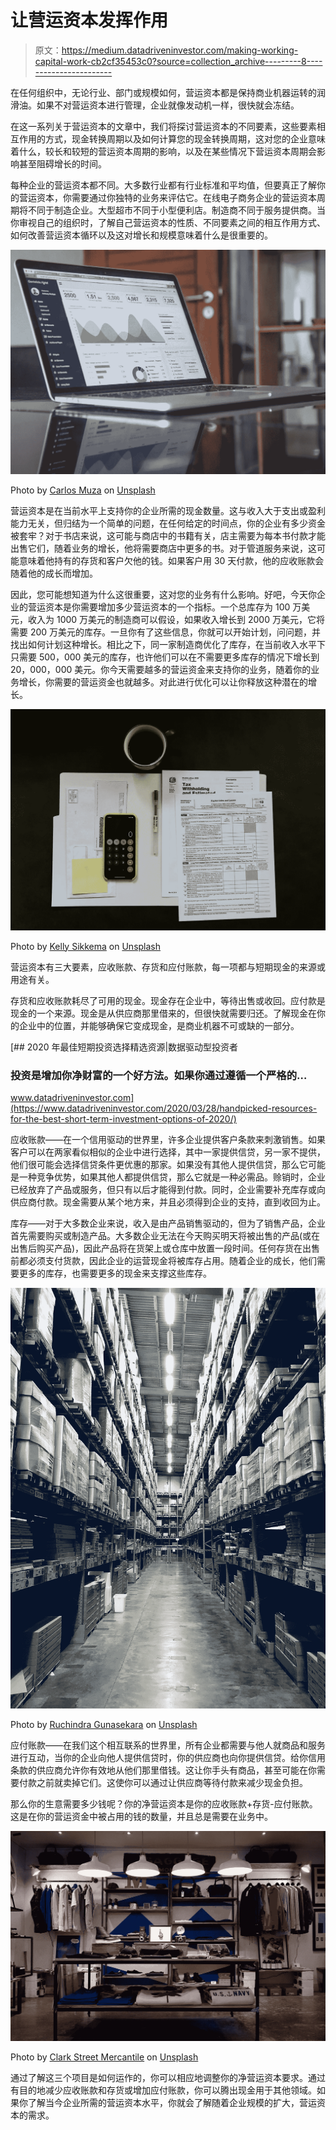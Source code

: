 # 让营运资本发挥作用

> 原文：<https://medium.datadriveninvestor.com/making-working-capital-work-cb2cf35453c0?source=collection_archive---------8----------------------->

在任何组织中，无论行业、部门或规模如何，营运资本都是保持商业机器运转的润滑油。如果不对营运资本进行管理，企业就像发动机一样，很快就会冻结。

在这一系列关于营运资本的文章中，我们将探讨营运资本的不同要素，这些要素相互作用的方式，现金转换周期以及如何计算您的现金转换周期，这对您的企业意味着什么，较长和较短的营运资本周期的影响，以及在某些情况下营运资本周期会影响甚至阻碍增长的时间。

每种企业的营运资本都不同。大多数行业都有行业标准和平均值，但要真正了解你的营运资本，你需要通过你独特的业务来评估它。在线电子商务企业的营运资本周期将不同于制造企业。大型超市不同于小型便利店。制造商不同于服务提供商。当你审视自己的组织时，了解自己营运资本的性质、不同要素之间的相互作用方式、如何改善营运资本循环以及这对增长和规模意味着什么是很重要的。

![](img/40a8f0d998b8f08affef3bd22c32f91f.png)

Photo by [Carlos Muza](https://unsplash.com/@kmuza?utm_source=unsplash&utm_medium=referral&utm_content=creditCopyText) on [Unsplash](https://unsplash.com/s/photos/accounting?utm_source=unsplash&utm_medium=referral&utm_content=creditCopyText)

营运资本是在当前水平上支持你的企业所需的现金数量。这与收入大于支出或盈利能力无关，但归结为一个简单的问题，在任何给定的时间点，你的企业有多少资金被套牢？对于书店来说，这可能与商店中的书籍有关，店主需要为每本书付款才能出售它们，随着业务的增长，他将需要商店中更多的书。对于管道服务来说，这可能意味着他持有的存货和客户欠他的钱。如果客户用 30 天付款，他的应收账款会随着他的成长而增加。

因此，您可能想知道为什么这很重要，这对您的业务有什么影响。好吧，今天你企业的营运资本是你需要增加多少营运资本的一个指标。一个总库存为 100 万美元，收入为 1000 万美元的制造商可以假设，如果收入增长到 2000 万美元，它将需要 200 万美元的库存。一旦你有了这些信息，你就可以开始计划，问问题，并找出如何计划这种增长。相比之下，同一家制造商优化了库存，在当前收入水平下只需要 500，000 美元的库存，也许他们可以在不需要更多库存的情况下增长到 20，000，000 美元。你今天需要越多的营运资金来支持你的业务，随着你的业务增长，你需要的营运资金也就越多。对此进行优化可以让你释放这种潜在的增长。

![](img/ce1ee6b2dc627823f0c41a1e241b2b7a.png)

Photo by [Kelly Sikkema](https://unsplash.com/@kellysikkema?utm_source=unsplash&utm_medium=referral&utm_content=creditCopyText) on [Unsplash](https://unsplash.com/s/photos/accounting?utm_source=unsplash&utm_medium=referral&utm_content=creditCopyText)

营运资本有三大要素，应收账款、存货和应付账款，每一项都与短期现金的来源或用途有关。

存货和应收账款耗尽了可用的现金。现金存在企业中，等待出售或收回。应付款是现金的一个来源。现金是从供应商那里借来的，但很快就需要归还。了解现金在你的企业中的位置，并能够确保它变成现金，是商业机器不可或缺的一部分。

[](https://www.datadriveninvestor.com/2020/03/28/handpicked-resources-for-the-best-short-term-investment-options-of-2020/) [## 2020 年最佳短期投资选择精选资源|数据驱动型投资者

### 投资是增加你净财富的一个好方法。如果你通过遵循一个严格的…

www.datadriveninvestor.com](https://www.datadriveninvestor.com/2020/03/28/handpicked-resources-for-the-best-short-term-investment-options-of-2020/) 

应收账款——在一个信用驱动的世界里，许多企业提供客户条款来刺激销售。如果客户可以在两家看似相似的企业中进行选择，其中一家提供信贷，另一家不提供，他们很可能会选择信贷条件更优惠的那家。如果没有其他人提供信贷，那么它可能是一种竞争优势，如果其他人都提供信贷，那么它就是一种必需品。赊销时，企业已经放弃了产品或服务，但只有以后才能得到付款。同时，企业需要补充库存或向供应商付款。现金需要从某个地方来，并且必须得到企业的支持，直到收回为止。

库存——对于大多数企业来说，收入是由产品销售驱动的，但为了销售产品，企业首先需要购买或制造产品。大多数企业无法在今天购买明天将被出售的产品(或在出售后购买产品)，因此产品将在货架上或仓库中放置一段时间。任何存货在出售前都必须支付货款，因此企业的运营现金将被库存占用。随着企业的成长，他们需要更多的库存，也需要更多的现金来支撑这些库存。

![](img/efa8e13de86f8614ee51ca212cb89ed7.png)

Photo by [Ruchindra Gunasekara](https://unsplash.com/@ruchindra?utm_source=unsplash&utm_medium=referral&utm_content=creditCopyText) on [Unsplash](https://unsplash.com/s/photos/warehouse?utm_source=unsplash&utm_medium=referral&utm_content=creditCopyText)

应付账款——在我们这个相互联系的世界里，所有企业都需要与他人就商品和服务进行互动，当你的企业向他人提供信贷时，你的供应商也向你提供信贷。给你信用条款的供应商允许你有效地从他们那里借钱。这让你手头有商品，甚至可能在你需要付款之前就卖掉它们。这使你可以通过让供应商等待付款来减少现金负担。

那么你的生意需要多少钱呢？你的净营运资本是你的应收账款+存货-应付账款。这是在你的营运资金中被占用的钱的数量，并且总是需要在业务中。

![](img/26402c5bde6e9e298c032442f705cfe1.png)

Photo by [Clark Street Mercantile](https://unsplash.com/@mercantile?utm_source=unsplash&utm_medium=referral&utm_content=creditCopyText) on [Unsplash](https://unsplash.com/s/photos/inventory?utm_source=unsplash&utm_medium=referral&utm_content=creditCopyText)

通过了解这三个项目是如何运作的，你可以相应地调整你的净营运资本要求。通过有目的地减少应收账款和存货或增加应付账款，你可以腾出现金用于其他领域。如果你了解当今企业所需的营运资本水平，你就会了解随着企业规模的扩大，营运资本的需求。